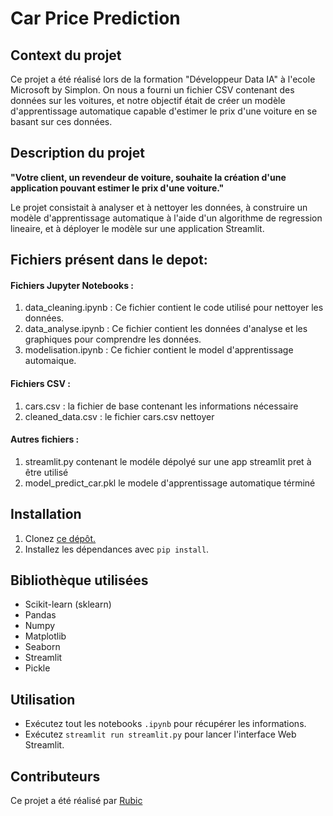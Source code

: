 # Car Price Prediction

## Context du projet

Ce projet a été réalisé lors de la formation "Développeur Data IA" à l'ecole Microsoft by Simplon. On nous a fourni un fichier CSV contenant des données sur les voitures, et notre objectif était de créer un modèle d'apprentissage automatique capable d'estimer le prix d'une voiture en se basant sur ces données.

## Description du projet 

**"Votre client, un revendeur de voiture, souhaite la création d'une application pouvant estimer le prix d'une voiture."**

Le projet consistait à analyser et à nettoyer les données, à construire un modèle d'apprentissage automatique à l'aide d'un algorithme  de regression lineaire, et à déployer le modèle sur une application Streamlit.

## Fichiers présent dans le depot: 

#### Fichiers Jupyter Notebooks :

1. data_cleaning.ipynb : Ce fichier contient le code utilisé pour nettoyer les données.
2. data_analyse.ipynb : Ce fichier contient les données d'analyse et les graphiques pour comprendre les données.
3. modelisation.ipynb : Ce fichier contient le model d'apprentissage automaique.

#### Fichiers CSV :

1. cars.csv : la fichier de base contenant les informations nécessaire
2. cleaned_data.csv : le fichier cars.csv nettoyer

#### Autres fichiers :

1. streamlit.py contenant le modéle dépolyé sur une app streamlit pret  à être utilisé
2. model_predict_car.pkl le modele d'apprentissage automatique términé



## Installation

1. Clonez [ce dépôt.](https://github.com/ForskyOnly/car_price_prediction)
2. Installez les dépendances avec `pip install`.


## Bibliothèque utilisées

- Scikit-learn (sklearn)
- Pandas
- Numpy
- Matplotlib
- Seaborn
- Streamlit
- Pickle

## Utilisation

- Exécutez tout les notebooks `.ipynb` pour récupérer les informations.
- Exécutez `streamlit run streamlit.py` pour lancer l'interface Web Streamlit.

## Contributeurs

Ce projet a été réalisé par [Rubic](https://github.com/ForskyOnly)


